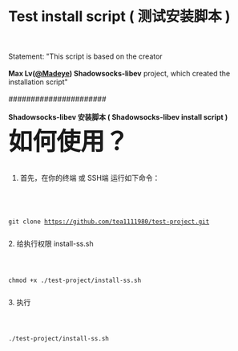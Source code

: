 # Test install script  ( 测试安装脚本 )<br></br>
Statement: "This script is based on the creator<br></br>
<b>Max Lv(<a href='https://github.com/Madeye'>@Madeye</a>) Shadowsocks-libev</b> project, which created the installation script"<br></br>
<i>######################</i><br></br>
<b>Shadowsocks-libev 安装脚本 ( Shadowsocks-libev install script )</b><br>
<b><font size=14px>如何使用？</font></b><br></br>
1. 首先，在你的终端 或 SSH端 运行如下命令：<br></br>
<code>

git clone https://github.com/tea1111980/test-project.git

</code>
2. 给执行权限 install-ss.sh<br></br>
<code>

chmod +x ./test-project/install-ss.sh

</code>
3. 执行<br></br>
<code>

./test-project/install-ss.sh

</code>
